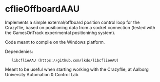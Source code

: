 # cflieOffboardAAU

Implements a simple external/offboard position control loop for the Crazyflie, based on positioning data from a socket connection (tested with the GamesOnTrack experimental positioninhg system). 

Code meant to compile on the Windows platform.

Dependenies:
      
       libcflieAAU (https://github.com/lkdo/libcflieAAU)
       
Meant to be useful when starting working with the Crazyflie, at Aalborg University Automation & Control Lab.
